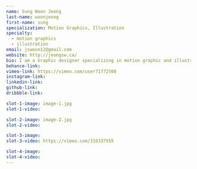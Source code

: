 ```yaml
---
name: Sung Woon Jeong
last-name: woonjeong
first-name: sung
specialization: Motion Graphics, Illustration
specialty:
  - motion graphics
  - illustration
email: jswoon12@gmail.com
website: http://jeongsw.ca/
bio: I am a Graphic designer specializing in motion graphic and illustration. I'm a simple man who likes to create awesome stuff
behance-link:
vimeo-link: https://vimeo.com/user71772500
instagram-link:
linkedin-link:
github-link:
dribbble-link:

slot-1-image: image-1.jpg
slot-1-video:

slot-2-image: image-2.jpg
slot-2-video:

slot-3-image:
slot-3-video: https://vimeo.com/316337555

slot-4-image:
slot-4-video:
---
```

